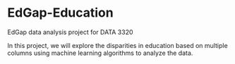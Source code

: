 # EdGap-Education
EdGap data analysis project for DATA 3320

In this project, we will explore the disparities in education based on multiple columns using machine learning algorithms to analyze the data.
